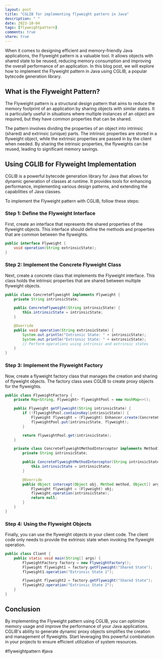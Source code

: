 ```yaml
---
layout: post
title: "CGLIB for implementing flyweight pattern in Java"
description: " "
date: 2023-10-04
tags: [flyweightpattern]
comments: true
share: true
---
```


When it comes to designing efficient and memory-friendly Java applications, the Flyweight pattern is a valuable tool. It allows objects with shared state to be reused, reducing memory consumption and improving the overall performance of an application. In this blog post, we will explore how to implement the Flyweight pattern in Java using CGLIB, a popular bytecode generation library.

## What is the Flyweight Pattern?

The Flyweight pattern is a structural design pattern that aims to reduce the memory footprint of an application by sharing objects with similar states. It is particularly useful in situations where multiple instances of an object are required, but they have common properties that can be shared.

The pattern involves dividing the properties of an object into intrinsic (shared) and extrinsic (unique) parts. The intrinsic properties are stored in a flyweight object, while the extrinsic properties are passed in by the client when needed. By sharing the intrinsic properties, the flyweights can be reused, leading to significant memory savings.

## Using CGLIB for Flyweight Implementation

CGLIB is a powerful bytecode generation library for Java that allows for dynamic generation of classes at runtime. It provides tools for enhancing performance, implementing various design patterns, and extending the capabilities of Java classes.

To implement the Flyweight pattern with CGLIB, follow these steps:

### Step 1: Define the Flyweight Interface

First, create an interface that represents the shared properties of the flyweight objects. This interface should define the methods and properties that are common between the flyweights.

```java
public interface Flyweight {
    void operation(String extrinsicState);
}
```

### Step 2: Implement the Concrete Flyweight Class

Next, create a concrete class that implements the Flyweight interface. This class holds the intrinsic properties that are shared between multiple flyweight objects.

```java
public class ConcreteFlyweight implements Flyweight {
    private String intrinsicState;

    public ConcreteFlyweight(String intrinsicState) {
        this.intrinsicState = intrinsicState;
    }

    @Override
    public void operation(String extrinsicState) {
        System.out.println("Intrinsic State: " + intrinsicState);
        System.out.println("Extrinsic State: " + extrinsicState);
        // Perform operations using intrinsic and extrinsic states
    }
}
```

### Step 3: Implement the Flyweight Factory

Now, create a flyweight factory class that manages the creation and sharing of flyweight objects. The factory class uses CGLIB to create proxy objects for the flyweights.

```java
public class FlyweightFactory {
    private Map<String, Flyweight> flyweightPool = new HashMap<>();

    public Flyweight getFlyweight(String intrinsicState) {
        if (!flyweightPool.containsKey(intrinsicState)) {
            Flyweight flyweight = (Flyweight) Enhancer.create(ConcreteFlyweight.class, new ConcreteFlyweightMethodInterceptor(intrinsicState));
            flyweightPool.put(intrinsicState, flyweight);
        }

        return flyweightPool.get(intrinsicState);
    }

    private class ConcreteFlyweightMethodInterceptor implements MethodInterceptor {
        private String intrinsicState;

        public ConcreteFlyweightMethodInterceptor(String intrinsicState) {
            this.intrinsicState = intrinsicState;
        }

        @Override
        public Object intercept(Object obj, Method method, Object[] args, MethodProxy proxy) throws Throwable {
            Flyweight flyweight = (Flyweight) obj;
            flyweight.operation(intrinsicState);
            return null;
        }
    }
}
```

### Step 4: Using the Flyweight Objects

Finally, you can use the flyweight objects in your client code. The client code only needs to provide the extrinsic state when invoking the flyweight operation.

```java
public class Client {
    public static void main(String[] args) {
        FlyweightFactory factory = new FlyweightFactory();
        Flyweight flyweight1 = factory.getFlyweight("Shared State");
        flyweight1.operation("Extrinsic State 1");

        Flyweight flyweight2 = factory.getFlyweight("Shared State");
        flyweight2.operation("Extrinsic State 2");
    }
}
```

## Conclusion

By implementing the Flyweight pattern using CGLIB, you can optimize memory usage and improve the performance of your Java applications. CGLIB's ability to generate dynamic proxy objects simplifies the creation and management of flyweights. Start leveraging this powerful combination in your projects to ensure efficient utilization of system resources.

#flyweightpattern #java